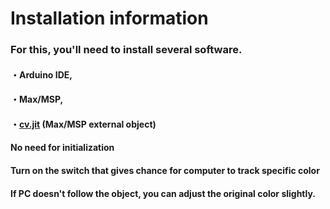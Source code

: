 # Installation information
### For this, you'll need to install several software.

#### ・Arduino IDE,
#### ・Max/MSP, 
#### ・[cv.jit](https://jmpelletier.com/cvjit/) (Max/MSP external object)


#### No need for initialization
#### Turn on the switch that gives chance for computer to track specific color
#### If PC doesn't follow the object, you can adjust the original color slightly.